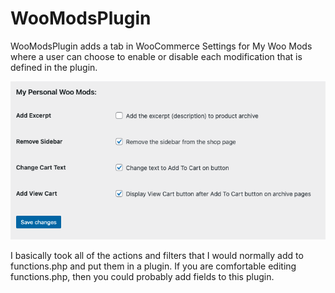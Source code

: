 # WooModsPlugin
WooModsPlugin adds a tab in WooCommerce Settings for My Woo Mods where a user can choose to enable or disable each modification that is defined in the plugin.

![My Woo Mods settings page](https://github.com/ChristopherGaney/WooModsPlugin/blob/main/my-woo-mods.png)

I basically took all of the actions and filters that I would normally add to functions.php and put them in a plugin. If you are comfortable editing functions.php, then you could probably add fields to this plugin.
